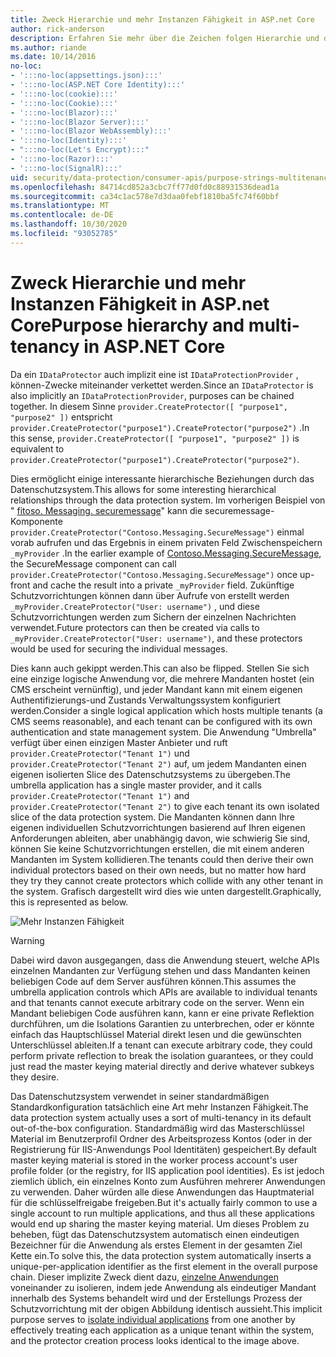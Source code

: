 ```yaml
---
title: Zweck Hierarchie und mehr Instanzen Fähigkeit in ASP.net Core
author: rick-anderson
description: Erfahren Sie mehr über die Zeichen folgen Hierarchie und die mehr Instanzen Fähigkeit in Bezug auf die ASP.net Core Datenschutz-APIs.
ms.author: riande
ms.date: 10/14/2016
no-loc:
- ':::no-loc(appsettings.json):::'
- ':::no-loc(ASP.NET Core Identity):::'
- ':::no-loc(cookie):::'
- ':::no-loc(Cookie):::'
- ':::no-loc(Blazor):::'
- ':::no-loc(Blazor Server):::'
- ':::no-loc(Blazor WebAssembly):::'
- ':::no-loc(Identity):::'
- ":::no-loc(Let's Encrypt):::"
- ':::no-loc(Razor):::'
- ':::no-loc(SignalR):::'
uid: security/data-protection/consumer-apis/purpose-strings-multitenancy
ms.openlocfilehash: 84714cd852a3cbc7ff77d0fd0c88931536dead1a
ms.sourcegitcommit: ca34c1ac578e7d3daa0febf1810ba5fc74f60bbf
ms.translationtype: MT
ms.contentlocale: de-DE
ms.lasthandoff: 10/30/2020
ms.locfileid: "93052785"
---
```

# <a name="purpose-hierarchy-and-multi-tenancy-in-aspnet-core"></a><span data-ttu-id="57a94-103">Zweck Hierarchie und mehr Instanzen Fähigkeit in ASP.net Core</span><span class="sxs-lookup"><span data-stu-id="57a94-103">Purpose hierarchy and multi-tenancy in ASP.NET Core</span></span>

<span data-ttu-id="57a94-104">Da ein `IDataProtector` auch implizit eine ist `IDataProtectionProvider` , können-Zwecke miteinander verkettet werden.</span><span class="sxs-lookup"><span data-stu-id="57a94-104">Since an `IDataProtector` is also implicitly an `IDataProtectionProvider`, purposes can be chained together.</span></span> <span data-ttu-id="57a94-105">In diesem Sinne `provider.CreateProtector([ "purpose1", "purpose2" ])` entspricht `provider.CreateProtector("purpose1").CreateProtector("purpose2")` .</span><span class="sxs-lookup"><span data-stu-id="57a94-105">In this sense, `provider.CreateProtector([ "purpose1", "purpose2" ])` is equivalent to `provider.CreateProtector("purpose1").CreateProtector("purpose2")`.</span></span>

<span data-ttu-id="57a94-106">Dies ermöglicht einige interessante hierarchische Beziehungen durch das Datenschutzsystem.</span><span class="sxs-lookup"><span data-stu-id="57a94-106">This allows for some interesting hierarchical relationships through the data protection system.</span></span> <span data-ttu-id="57a94-107">Im vorherigen Beispiel von " [fitoso. Messaging. securemessage](xref:security/data-protection/consumer-apis/purpose-strings#data-protection-contoso-purpose)" kann die securemessage-Komponente `provider.CreateProtector("Contoso.Messaging.SecureMessage")` einmal vorab aufrufen und das Ergebnis in einem privaten Feld Zwischenspeichern `_myProvider` .</span><span class="sxs-lookup"><span data-stu-id="57a94-107">In the earlier example of [Contoso.Messaging.SecureMessage](xref:security/data-protection/consumer-apis/purpose-strings#data-protection-contoso-purpose), the SecureMessage component can call `provider.CreateProtector("Contoso.Messaging.SecureMessage")` once up-front and cache the result into a private `_myProvider` field.</span></span> <span data-ttu-id="57a94-108">Zukünftige Schutzvorrichtungen können dann über Aufrufe von erstellt werden `_myProvider.CreateProtector("User: username")` , und diese Schutzvorrichtungen werden zum Sichern der einzelnen Nachrichten verwendet.</span><span class="sxs-lookup"><span data-stu-id="57a94-108">Future protectors can then be created via calls to `_myProvider.CreateProtector("User: username")`, and these protectors would be used for securing the individual messages.</span></span>

<span data-ttu-id="57a94-109">Dies kann auch gekippt werden.</span><span class="sxs-lookup"><span data-stu-id="57a94-109">This can also be flipped.</span></span> <span data-ttu-id="57a94-110">Stellen Sie sich eine einzige logische Anwendung vor, die mehrere Mandanten hostet (ein CMS erscheint vernünftig), und jeder Mandant kann mit einem eigenen Authentifizierungs-und Zustands Verwaltungssystem konfiguriert werden.</span><span class="sxs-lookup"><span data-stu-id="57a94-110">Consider a single logical application which hosts multiple tenants (a CMS seems reasonable), and each tenant can be configured with its own authentication and state management system.</span></span> <span data-ttu-id="57a94-111">Die Anwendung "Umbrella" verfügt über einen einzigen Master Anbieter und ruft `provider.CreateProtector("Tenant 1")` und `provider.CreateProtector("Tenant 2")` auf, um jedem Mandanten einen eigenen isolierten Slice des Datenschutzsystems zu übergeben.</span><span class="sxs-lookup"><span data-stu-id="57a94-111">The umbrella application has a single master provider, and it calls `provider.CreateProtector("Tenant 1")` and `provider.CreateProtector("Tenant 2")` to give each tenant its own isolated slice of the data protection system.</span></span> <span data-ttu-id="57a94-112">Die Mandanten können dann Ihre eigenen individuellen Schutzvorrichtungen basierend auf Ihren eigenen Anforderungen ableiten, aber unabhängig davon, wie schwierig Sie sind, können Sie keine Schutzvorrichtungen erstellen, die mit einem anderen Mandanten im System kollidieren.</span><span class="sxs-lookup"><span data-stu-id="57a94-112">The tenants could then derive their own individual protectors based on their own needs, but no matter how hard they try they cannot create protectors which collide with any other tenant in the system.</span></span> <span data-ttu-id="57a94-113">Grafisch dargestellt wird dies wie unten dargestellt.</span><span class="sxs-lookup"><span data-stu-id="57a94-113">Graphically, this is represented as below.</span></span>

![Mehr Instanzen Fähigkeit](purpose-strings-multitenancy/_static/purposes-multi-tenancy.png)

>[!WARNING]
> <span data-ttu-id="57a94-115">Dabei wird davon ausgegangen, dass die Anwendung steuert, welche APIs einzelnen Mandanten zur Verfügung stehen und dass Mandanten keinen beliebigen Code auf dem Server ausführen können.</span><span class="sxs-lookup"><span data-stu-id="57a94-115">This assumes the umbrella application controls which APIs are available to individual tenants and that tenants cannot execute arbitrary code on the server.</span></span> <span data-ttu-id="57a94-116">Wenn ein Mandant beliebigen Code ausführen kann, kann er eine private Reflektion durchführen, um die Isolations Garantien zu unterbrechen, oder er könnte einfach das Hauptschlüssel Material direkt lesen und die gewünschten Unterschlüssel ableiten.</span><span class="sxs-lookup"><span data-stu-id="57a94-116">If a tenant can execute arbitrary code, they could perform private reflection to break the isolation guarantees, or they could just read the master keying material directly and derive whatever subkeys they desire.</span></span>

<span data-ttu-id="57a94-117">Das Datenschutzsystem verwendet in seiner standardmäßigen Standardkonfiguration tatsächlich eine Art mehr Instanzen Fähigkeit.</span><span class="sxs-lookup"><span data-stu-id="57a94-117">The data protection system actually uses a sort of multi-tenancy in its default out-of-the-box configuration.</span></span> <span data-ttu-id="57a94-118">Standardmäßig wird das Masterschlüssel Material im Benutzerprofil Ordner des Arbeitsprozess Kontos (oder in der Registrierung für IIS-Anwendungs Pool Identitäten) gespeichert.</span><span class="sxs-lookup"><span data-stu-id="57a94-118">By default master keying material is stored in the worker process account's user profile folder (or the registry, for IIS application pool identities).</span></span> <span data-ttu-id="57a94-119">Es ist jedoch ziemlich üblich, ein einzelnes Konto zum Ausführen mehrerer Anwendungen zu verwenden. Daher würden alle diese Anwendungen das Hauptmaterial für die schlüsselfreigabe freigeben.</span><span class="sxs-lookup"><span data-stu-id="57a94-119">But it's actually fairly common to use a single account to run multiple applications, and thus all these applications would end up sharing the master keying material.</span></span> <span data-ttu-id="57a94-120">Um dieses Problem zu beheben, fügt das Datenschutzsystem automatisch einen eindeutigen Bezeichner für die Anwendung als erstes Element in der gesamten Ziel Kette ein.</span><span class="sxs-lookup"><span data-stu-id="57a94-120">To solve this, the data protection system automatically inserts a unique-per-application identifier as the first element in the overall purpose chain.</span></span> <span data-ttu-id="57a94-121">Dieser implizite Zweck dient dazu, [einzelne Anwendungen](xref:security/data-protection/configuration/overview#per-application-isolation) voneinander zu isolieren, indem jede Anwendung als eindeutiger Mandant innerhalb des Systems behandelt wird und der Erstellungs Prozess der Schutzvorrichtung mit der obigen Abbildung identisch aussieht.</span><span class="sxs-lookup"><span data-stu-id="57a94-121">This implicit purpose serves to [isolate individual applications](xref:security/data-protection/configuration/overview#per-application-isolation) from one another by effectively treating each application as a unique tenant within the system, and the protector creation process looks identical to the image above.</span></span>
